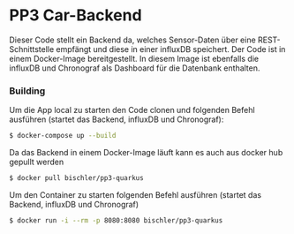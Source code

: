 # PP3 Car-Backend
Dieser Code stellt ein Backend da, welches Sensor-Daten über eine REST-Schnittstelle empfängt und diese in einer influxDB speichert. Der Code ist in einem Docker-Image bereitgestellt. In diesem Image ist ebenfalls die influxDB und Chronograf als Dashboard für die Datenbank enthalten.

### Building
Um die App local zu starten den Code clonen und folgenden Befehl ausführen (startet das Backend, influxDB und Chronograf):
```sh
$ docker-compose up --build
```
Da das Backend in einem Docker-Image läuft kann es auch aus docker hub gepullt werden
```sh
$ docker pull bischler/pp3-quarkus
```

 Um den Container zu starten folgenden Befehl ausführen (startet das Backend, influxDB und Chronograf)
 ```sh
$ docker run -i --rm -p 8080:8080 bischler/pp3-quarkus
```







